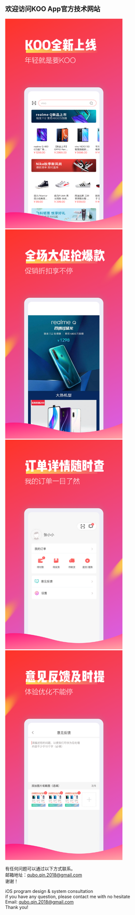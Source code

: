 ## 欢迎访问KOO App官方技术网站


<img src="https://raw.githubusercontent.com/kooapp/kooapp.github.io/master/images/4.7%E8%8B%B1%E5%AF%B801.png" width="375">
<img src="https://raw.githubusercontent.com/kooapp/kooapp.github.io/master/images/4.7%E8%8B%B1%E5%AF%B802.png" width="375">
<img src="https://raw.githubusercontent.com/kooapp/kooapp.github.io/master/images/4.7%E8%8B%B1%E5%AF%B803.png" width="375">
<img src="https://raw.githubusercontent.com/kooapp/kooapp.github.io/master/images/4.7%E8%8B%B1%E5%AF%B804.png" width="375">



有任何问题可以通过以下方式联系。  
邮箱地址：qubo.qin.2018@gmail.com  
谢谢！  
  
iOS program design & system consultation   
if you have any question, please contact me with no hesitate  
Email: qubo.qin.2018@gmail.com  
Thank you!  
